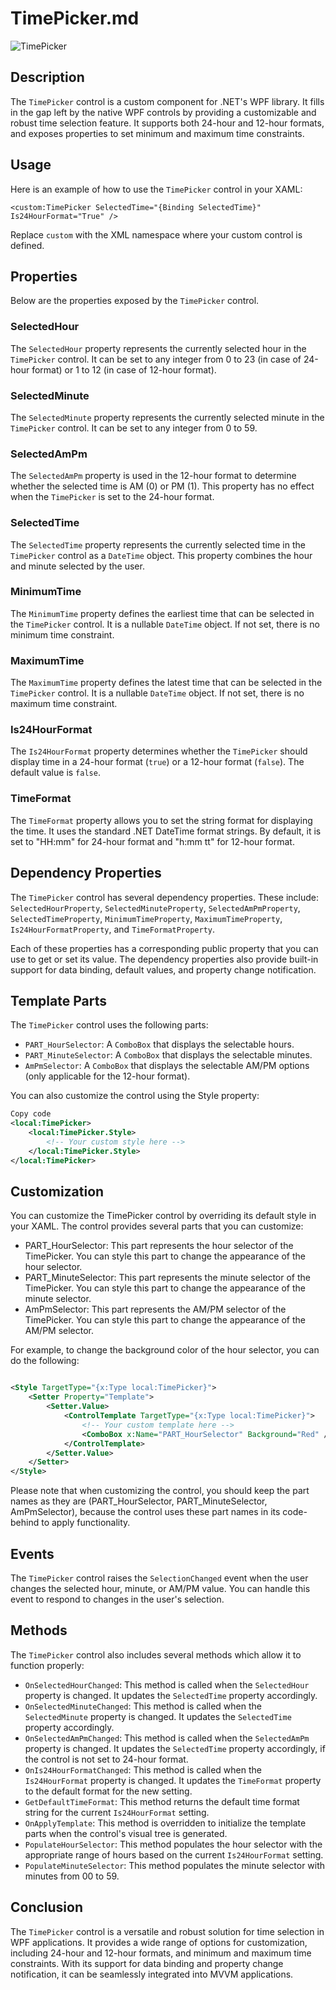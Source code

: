 ﻿# TimePicker.md

![TimePicker](https://i.imgur.com/TDHHsJs.png)


## Description

The `TimePicker` control is a custom component for .NET's WPF library. It fills in the gap left by the native WPF controls by providing a customizable and robust time selection feature. It supports both 24-hour and 12-hour formats, and exposes properties to set minimum and maximum time constraints.

## Usage

Here is an example of how to use the `TimePicker` control in your XAML:

```xaml
<custom:TimePicker SelectedTime="{Binding SelectedTime}" Is24HourFormat="True" />
```

Replace `custom` with the XML namespace where your custom control is defined.

## Properties

Below are the properties exposed by the `TimePicker` control.

### SelectedHour

The `SelectedHour` property represents the currently selected hour in the `TimePicker` control. It can be set to any integer from 0 to 23 (in case of 24-hour format) or 1 to 12 (in case of 12-hour format).

### SelectedMinute

The `SelectedMinute` property represents the currently selected minute in the `TimePicker` control. It can be set to any integer from 0 to 59.

### SelectedAmPm

The `SelectedAmPm` property is used in the 12-hour format to determine whether the selected time is AM (0) or PM (1). This property has no effect when the `TimePicker` is set to the 24-hour format.

### SelectedTime

The `SelectedTime` property represents the currently selected time in the `TimePicker` control as a `DateTime` object. This property combines the hour and minute selected by the user.

### MinimumTime

The `MinimumTime` property defines the earliest time that can be selected in the `TimePicker` control. It is a nullable `DateTime` object. If not set, there is no minimum time constraint.

### MaximumTime

The `MaximumTime` property defines the latest time that can be selected in the `TimePicker` control. It is a nullable `DateTime` object. If not set, there is no maximum time constraint.

### Is24HourFormat

The `Is24HourFormat` property determines whether the `TimePicker` should display time in a 24-hour format (`true`) or a 12-hour format (`false`). The default value is `false`.

### TimeFormat

The `TimeFormat` property allows you to set the string format for displaying the time. It uses the standard .NET DateTime format strings. By default, it is set to "HH:mm" for 24-hour format and "h:mm tt" for 12-hour format.

## Dependency Properties

The `TimePicker` control has several dependency properties. These include: `SelectedHourProperty`, `SelectedMinuteProperty`, `SelectedAmPmProperty`, `SelectedTimeProperty`, `MinimumTimeProperty`, `MaximumTimeProperty`, `Is24HourFormatProperty`, and `TimeFormatProperty`.

Each of these properties has a corresponding public property that you can use to get or set its value. The dependency properties also provide built-in support for data binding, default values, and property change notification.

## Template Parts

The `TimePicker` control uses the following parts:

- `PART_HourSelector`: A `ComboBox` that displays the selectable hours.
- `PART_MinuteSelector`: A `ComboBox` that displays the selectable minutes.
- `AmPmSelector`: A `ComboBox` that displays the selectable AM/PM options (only applicable for the 12-hour format).

You can also customize the control using the Style property:

```xml
Copy code
<local:TimePicker>
    <local:TimePicker.Style>
        <!-- Your custom style here -->
    </local:TimePicker.Style>
</local:TimePicker>
```

## Customization
You can customize the TimePicker control by overriding its default style in your XAML. The control provides several parts that you can customize:

- PART_HourSelector: This part represents the hour selector of the TimePicker. You can style this part to change the appearance of the hour selector.
- PART_MinuteSelector: This part represents the minute selector of the TimePicker. You can style this part to change the appearance of the minute selector.
- AmPmSelector: This part represents the AM/PM selector of the TimePicker. You can style this part to change the appearance of the AM/PM selector.


For example, to change the background color of the hour selector, you can do the following:

```xml

<Style TargetType="{x:Type local:TimePicker}">
    <Setter Property="Template">
        <Setter.Value>
            <ControlTemplate TargetType="{x:Type local:TimePicker}">
                <!-- Your custom template here -->
                <ComboBox x:Name="PART_HourSelector" Background="Red" />
            </ControlTemplate>
        </Setter.Value>
    </Setter>
</Style>
```
Please note that when customizing the control, you should keep the part names as they are (PART_HourSelector, PART_MinuteSelector, AmPmSelector), because the control uses these part names in its code-behind to apply functionality.



## Events

The `TimePicker` control raises the `SelectionChanged` event when the user changes the selected hour, minute, or AM/PM value. You can handle this event to respond
to changes in the user's selection.

## Methods

The `TimePicker` control also includes several methods which allow it to function properly:

- `OnSelectedHourChanged`: This method is called when the `SelectedHour` property is changed. It updates the `SelectedTime` property accordingly.
- `OnSelectedMinuteChanged`: This method is called when the `SelectedMinute` property is changed. It updates the `SelectedTime` property accordingly.
- `OnSelectedAmPmChanged`: This method is called when the `SelectedAmPm` property is changed. It updates the `SelectedTime` property accordingly, if the control is not set to 24-hour format.
- `OnIs24HourFormatChanged`: This method is called when the `Is24HourFormat` property is changed. It updates the `TimeFormat` property to the default format for the new setting.
- `GetDefaultTimeFormat`: This method returns the default time format string for the current `Is24HourFormat` setting.
- `OnApplyTemplate`: This method is overridden to initialize the template parts when the control's visual tree is generated.
- `PopulateHourSelector`: This method populates the hour selector with the appropriate range of hours based on the current `Is24HourFormat` setting.
- `PopulateMinuteSelector`: This method populates the minute selector with minutes from 00 to 59.

## Conclusion

The `TimePicker` control is a versatile and robust solution for time selection in WPF applications. It provides a wide range of options for customization, including 24-hour and 12-hour formats, and minimum and maximum time constraints. With its support for data binding and property change notification, it can be seamlessly integrated into MVVM applications.